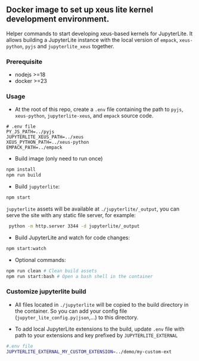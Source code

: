 ## Docker image to set up xeus lite kernel development environment.

Helper commands to start developing xeus-based kernels for JupyterLite. It allows building a JupyterLite instance with the local version of `empack`, `xeus-python`, `pyjs` and `jupyterlite_xeus` together.

### Prerequisite

- nodejs >=18
- docker >=23

### Usage

- At the root of this repo, create a `.env` file containing the path to `pyjs`, `xeus-python`, `jupyterlite-xeus`, and `empack` source code.

```shell
# .env file
PY_JS_PATH=../pyjs
JUPYTERLITE_XEUS_PATH=../xeus
XEUS_PYTHON_PATH=../xeus-python
EMPACK_PATH=../empack
```

- Build image (only need to run once)

```bash
npm install
npm run build
```

- Build `jupyterlite`:

```bash
npm start
```

`jupyterlite` assets will be available at `./jupyterlite/_output`, you can serve the site with any static file server, for example:

```bash
 python -m http.server 3344 -d jupyterlite/_output
```

- Build JupyterLite and watch for code changes:

```bash
npm start:watch
```

- Optional commands:

```bash
npm run clean # Clean build assets
npm run start:bash # Open a bash shell in the container
```

### Customize jupyterlite build

- All files located in `./jupyterlite` will be copied to the build directory in the container. So you can add your config file (`jupyter_lite_config.py|json`,...) to this directory.

- To add local JupyterLite extensions to the build, update `.env` file with path to your extensions and key prefixed by `JUPYTERLITE_EXTERNAL`

```bash
#.env file
JUPYTERLITE_EXTERNAL_MY_CUSTOM_EXTENSION=../demo/my-custom-ext
```
